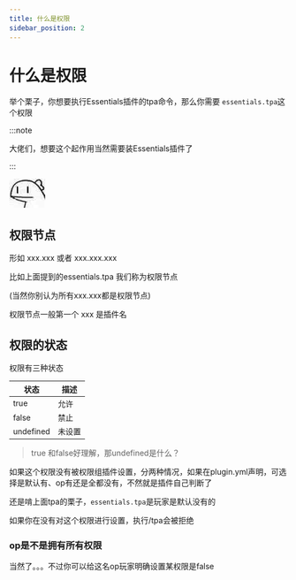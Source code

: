 ```yaml
---
title: 什么是权限
sidebar_position: 2
---
```


# 什么是权限

举个栗子，你想要执行Essentials插件的tpa命令，那么你需要 `essentials.tpa`这个权限

:::note

大佬们，想要这个起作用当然需要装Essentials插件了

:::

![](_images/ummm.jpg)

## 权限节点

形如 xxx.xxx 或者 xxx.xxx.xxx

比如上面提到的essentials.tpa 我们称为权限节点

(当然你别认为所有xxx.xxx都是权限节点)

权限节点一般第一个 xxx 是插件名


## 权限的状态

权限有三种状态

| 状态 | 描述 |
| --- | --- |
|true | 允许 |
|false | 禁止 |
|undefined | 未设置 |

> true 和false好理解，那undefined是什么？

如果这个权限没有被权限组插件设置，分两种情况，如果在plugin.yml声明，可选择是默认有、op有还是全都没有，不然就是插件自己判断了

还是啃上面tpa的栗子，`essentials.tpa`是玩家是默认没有的

如果你在没有对这个权限进行设置，执行/tpa会被拒绝

### op是不是拥有所有权限

当然了。。。不过你可以给这名op玩家明确设置某权限是false
